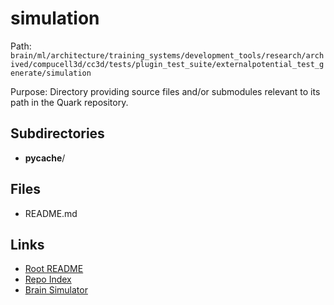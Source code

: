 # simulation

Path: `brain/ml/architecture/training_systems/development_tools/research/archived/compucell3d/cc3d/tests/plugin_test_suite/externalpotential_test_generate/simulation`

Purpose: Directory providing source files and/or submodules relevant to its path in the Quark repository.

## Subdirectories
- __pycache__/

## Files
- README.md

## Links
- [Root README](../../../../../../../../../../../../README.md)
- [Repo Index](../../../../../../../../../../../../repo_index.json)
- [Brain Simulator](../../../../../../../../../../../../brain/architecture/brain_simulator.py)
